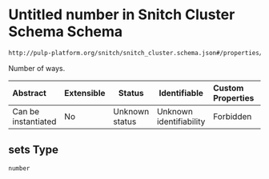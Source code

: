 # Untitled number in Snitch Cluster Schema Schema

```txt
http://pulp-platform.org/snitch/snitch_cluster.schema.json#/properties/hives/items/properties/icache/properties/sets
```

Number of ways.


| Abstract            | Extensible | Status         | Identifiable            | Custom Properties | Additional Properties | Access Restrictions | Defined In                                                                        |
| :------------------ | ---------- | -------------- | ----------------------- | :---------------- | --------------------- | ------------------- | --------------------------------------------------------------------------------- |
| Can be instantiated | No         | Unknown status | Unknown identifiability | Forbidden         | Allowed               | none                | [snitch_cluster.schema.json\*](snitch_cluster.schema.json "open original schema") |

## sets Type

`number`
